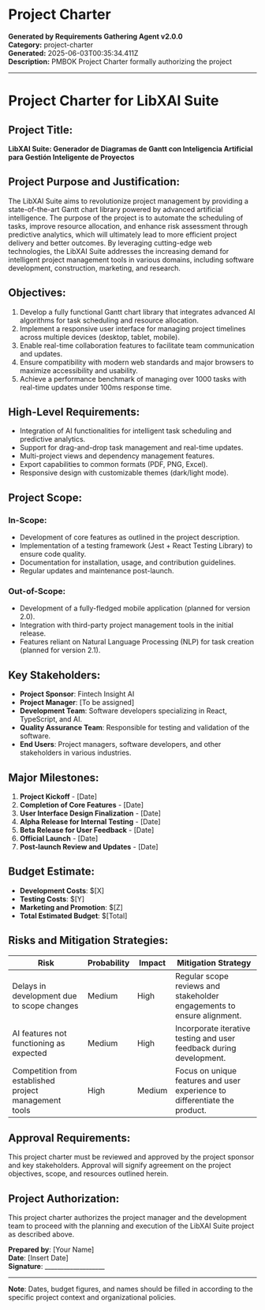 # Project Charter

**Generated by Requirements Gathering Agent v2.0.0**  
**Category:** project-charter  
**Generated:** 2025-06-03T00:35:34.411Z  
**Description:** PMBOK Project Charter formally authorizing the project

---

# Project Charter for LibXAI Suite

## Project Title:
**LibXAI Suite: Generador de Diagramas de Gantt con Inteligencia Artificial para Gestión Inteligente de Proyectos**

## Project Purpose and Justification:
The LibXAI Suite aims to revolutionize project management by providing a state-of-the-art Gantt chart library powered by advanced artificial intelligence. The purpose of the project is to automate the scheduling of tasks, improve resource allocation, and enhance risk assessment through predictive analytics, which will ultimately lead to more efficient project delivery and better outcomes. By leveraging cutting-edge web technologies, the LibXAI Suite addresses the increasing demand for intelligent project management tools in various domains, including software development, construction, marketing, and research.

## Objectives:
1. Develop a fully functional Gantt chart library that integrates advanced AI algorithms for task scheduling and resource allocation.
2. Implement a responsive user interface for managing project timelines across multiple devices (desktop, tablet, mobile).
3. Enable real-time collaboration features to facilitate team communication and updates.
4. Ensure compatibility with modern web standards and major browsers to maximize accessibility and usability.
5. Achieve a performance benchmark of managing over 1000 tasks with real-time updates under 100ms response time.

## High-Level Requirements:
- Integration of AI functionalities for intelligent task scheduling and predictive analytics.
- Support for drag-and-drop task management and real-time updates.
- Multi-project views and dependency management features.
- Export capabilities to common formats (PDF, PNG, Excel).
- Responsive design with customizable themes (dark/light mode).

## Project Scope:
### In-Scope:
- Development of core features as outlined in the project description.
- Implementation of a testing framework (Jest + React Testing Library) to ensure code quality.
- Documentation for installation, usage, and contribution guidelines.
- Regular updates and maintenance post-launch.

### Out-of-Scope:
- Development of a fully-fledged mobile application (planned for version 2.0).
- Integration with third-party project management tools in the initial release.
- Features reliant on Natural Language Processing (NLP) for task creation (planned for version 2.1).

## Key Stakeholders:
- **Project Sponsor**: Fintech Insight AI
- **Project Manager**: [To be assigned]
- **Development Team**: Software developers specializing in React, TypeScript, and AI.
- **Quality Assurance Team**: Responsible for testing and validation of the software.
- **End Users**: Project managers, software developers, and other stakeholders in various industries.

## Major Milestones:
1. **Project Kickoff** - [Date]
2. **Completion of Core Features** - [Date]
3. **User Interface Design Finalization** - [Date]
4. **Alpha Release for Internal Testing** - [Date]
5. **Beta Release for User Feedback** - [Date]
6. **Official Launch** - [Date]
7. **Post-launch Review and Updates** - [Date]

## Budget Estimate:
- **Development Costs**: $[X]
- **Testing Costs**: $[Y]
- **Marketing and Promotion**: $[Z]
- **Total Estimated Budget**: $[Total]

## Risks and Mitigation Strategies:
| Risk | Probability | Impact | Mitigation Strategy |
|------|-------------|--------|---------------------|
| Delays in development due to scope changes | Medium | High | Regular scope reviews and stakeholder engagements to ensure alignment. |
| AI features not functioning as expected | Medium | High | Incorporate iterative testing and user feedback during development. |
| Competition from established project management tools | High | Medium | Focus on unique features and user experience to differentiate the product. |

## Approval Requirements:
This project charter must be reviewed and approved by the project sponsor and key stakeholders. Approval will signify agreement on the project objectives, scope, and resources outlined herein.

## Project Authorization:
This project charter authorizes the project manager and the development team to proceed with the planning and execution of the LibXAI Suite project as described above.

**Prepared by**: [Your Name]  
**Date**: [Insert Date]  
**Signature**: ___________________  

---

**Note**: Dates, budget figures, and names should be filled in according to the specific project context and organizational policies.